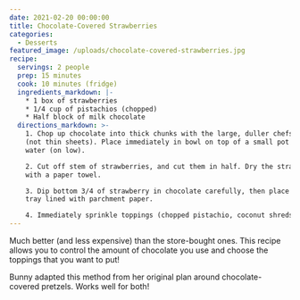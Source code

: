 ```yaml
---
date: 2021-02-20 00:00:00
title: Chocolate-Covered Strawberries
categories:
  - Desserts
featured_image: /uploads/chocolate-covered-strawberries.jpg
recipe:
  servings: 2 people
  prep: 15 minutes
  cook: 10 minutes (fridge)
  ingredients_markdown: |-
    * 1 box of strawberries
    * 1/4 cup of pistachios (chopped)
    * Half block of milk chocolate
  directions_markdown: >-
    1. Chop up chocolate into thick chunks with the large, duller chefs knife
    (not thin sheets). Place immediately in bowl on top of a small pot of warm
    water (on low).

    2. Cut off stem of strawberries, and cut them in half. Dry the strawberries
    with a paper towel.

    3. Dip bottom 3/4 of strawberry in chocolate carefully, then place on baking
    tray lined with parchment paper.

    4. Immediately sprinkle toppings (chopped pistachio, coconut shreds)
---
```

Much better (and less expensive) than the store-bought ones. This recipe allows you to control the amount of chocolate you use and choose the toppings that you want to put\!

Bunny adapted this method from her original plan around chocolate-covered pretzels. Works well for both\!
